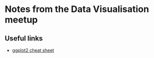 # Notes from the Data Visualisation meetup

## Useful links

- [ggplot2 cheat sheet](https://www.rstudio.com/wp-content/uploads/2015/03/ggplot2-cheatsheet.pdf)
